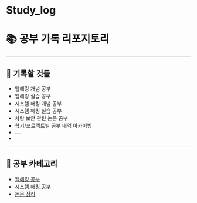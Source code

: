 # Study_log
# 📚 공부 기록 리포지토리

---

## 📖 기록할 것들
- 웹해킹 개념 공부
- 웹해킹 실습 공부
- 시스템 해킹 개념 공부
- 시스템 해킹 실습 공부
- 차량 보안 관련 논문 공부
- 학기/프로젝트별 공부 내역 아카이빙
- ....
- 
  
---
## 📖  공부 카테고리
- [웹해킹 공부](./WebHacking/)
- [시스템 해킹 공부](./SystemHacking/)
- [논문 정리](./Papers/)










